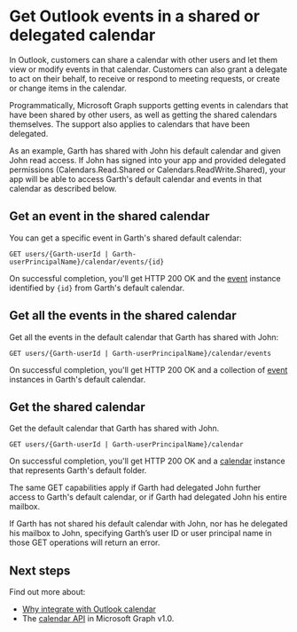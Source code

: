 # Get Outlook events in a shared or delegated calendar

In Outlook, customers can share a calendar with other users and let them view or modify events in that calendar. Customers can also grant a delegate to act on their  behalf, to receive or respond to meeting requests, or create or change items in the calendar.

Programmatically, Microsoft Graph supports getting events in calendars that have been shared by other users, as well as getting the shared calendars themselves. The support also applies to calendars that have been delegated.

As an example, Garth has shared with John his default calendar and given John read access. If John has signed into your app and provided delegated permissions (Calendars.Read.Shared or Calendars.ReadWrite.Shared), your app will be able to access Garth's default calendar and events in that calendar as described below.

## Get an event in the shared calendar

You can get a specific event in Garth's shared default calendar:

<!-- { "blockType": "ignored" } -->
```http
GET users/{Garth-userId | Garth-userPrincipalName}/calendar/events/{id}
```

On successful completion, you'll get HTTP 200 OK and the [event](../api-reference/v1.0/resources/event.md) instance identified by `{id}` from Garth's default calendar.

## Get all the events in the shared calendar

Get all the events in the default calendar that Garth has shared with John:

<!-- { "blockType": "ignored" } -->
```http
GET users/{Garth-userId | Garth-userPrincipalName}/calendar/events
```

On successful completion, you'll get HTTP 200 OK and a collection of [event](../api-reference/v1.0/resources/event.md) instances in Garth's default calendar.

## Get the shared calendar

Get the default calendar that Garth has shared with John.

<!-- { "blockType": "ignored" } -->
```http
GET users/{Garth-userId | Garth-userPrincipalName}/calendar
```

On successful completion, you'll get HTTP 200 OK and a [calendar](../api-reference/v1.0/resources/calendar.md) instance that represents Garth's default folder.

The same GET capabilities apply if Garth had delegated John further access to Garth's default calendar, or if Garth had delegated John his entire mailbox.

If Garth has not shared his default calendar with John, nor has he delegated his mailbox to John, specifying Garth’s user ID or user principal name in those GET operations will return an error. 


## Next steps

Find out more about:

- [Why integrate with Outlook calendar](outlook-calendar-concept-overview.md)
- The [calendar API](../api-reference/v1.0/resources/calendar.md) in Microsoft Graph v1.0.